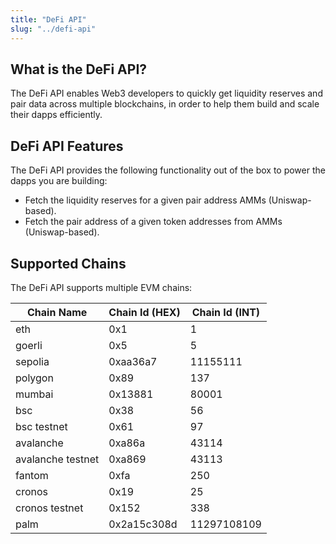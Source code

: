 ```yaml
---
title: "DeFi API"
slug: "../defi-api"
---
```

## What is the DeFi API?

The DeFi API enables Web3 developers to quickly get liquidity reserves and pair data across multiple blockchains, in order to help them build and scale their dapps efficiently.

## DeFi API Features

The DeFi API provides the following functionality out of the box to power the dapps you are building:

- Fetch the liquidity reserves for a given pair address AMMs (Uniswap-based).
- Fetch the pair address of a given token addresses from AMMs (Uniswap-based). 

## Supported Chains

The DeFi API supports multiple EVM chains:

| Chain Name        | Chain Id (HEX) | Chain Id (INT) |
| ----------------- | -------------- | -------------- |
| eth               | 0x1            | 1              |
| goerli            | 0x5            | 5              |
| sepolia           | 0xaa36a7       | 11155111       |
| polygon           | 0x89           | 137            |
| mumbai            | 0x13881        | 80001          |
| bsc               | 0x38           | 56             |
| bsc testnet       | 0x61           | 97             |
| avalanche         | 0xa86a         | 43114          |
| avalanche testnet | 0xa869         | 43113          |
| fantom            | 0xfa           | 250            |
| cronos            | 0x19           | 25             |
| cronos testnet    | 0x152          | 338            |
| palm              | 0x2a15c308d    | 11297108109    |